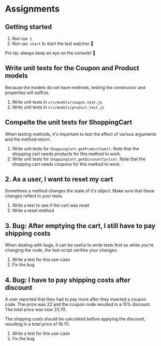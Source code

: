 # Assignments

## Getting started

1. Run `npm i`
2. Run `npm start` to start the test watcher 🚀

Pro tip: always keep an eye on the console! 👀

## Write unit tests for the Coupon and Product models

Because the models do not have methods, testing the constructor and properties will suffice.

1. Write unit tests in `src/models/coupon.test.js`
1. Write unit tests in `src/models/product.test.js`

## Compelte the unit tests for ShoppingCart

When testing methods, it's important to test the effect of various arguments and the method return.

1. Write unit tests for `ShoppingCart.getProductSum()`. Note that the shopping cart needs products for this method to work.
2. Write unit tests for `ShoppingCart.getDiscount(price)`. Note that the shopping cart needs coupons for this method to work.

## 2. As a user, I want to reset my cart

Sometimes a method changes the state of it's object. Make sure that these changes reflect in your tests.

1. Write a test to see if the cart was reset
2. Write a reset method

## 3. Bug: After emptying the cart, I still have to pay shipping costs

When dealing with bugs, it can be useful to write tests first so while you're changing the code, the test script verifies your changes.

1. Write a test for this use-case
2. Fix the bug

## 4. Bug: I have to pay shipping costs after discount

A user reported that they had to pay more after they inserted a coupon code. The price was 22 and the coupon code resulted in a 15% discount. The total price was now 23.70.

The shipping costs should be calculated before applying the discount, resulting in a total price of 18.70.

1. Write a test for this use-case
2. Fix the bug
